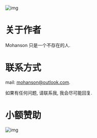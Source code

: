 ![img](/img/cover.gif)

# 关于作者

Mohanson 只是一个不存在的人.

# 联系方式

mail: mohanson@outlook.com.

如果有任何问题, 请联系我, 我会尽可能回复.

# 小额赞助

![img](/img/wx_qrcode.jpg)
